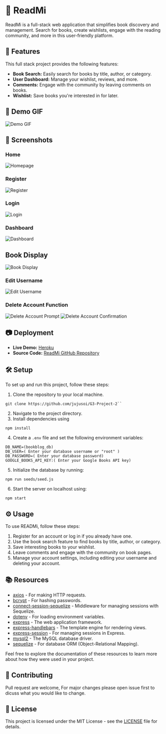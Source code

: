 # 📖 ReadMi

ReadMi is a full-stack web application that simplifies book discovery and management. Search for books, create wishlists, engage with the reading community, and more in this user-friendly platform.

## 🌟 Features

This full stack project provides the following features:

- **Book Search:** Easily search for books by title, author, or category.
- **User Dashboard:** Manage your wishlist, reviews, and more.
- **Comments:** Engage with the community by leaving comments on books.
- **Wishlist:** Save books you're interested in for later.

## 🚀 Demo GIF

![Demo GIF](/assets/gifs/ReadMi-Demo.gif)

## 📸 Screenshots

### Home

![Homepage](/assets/screenshots/home.png)

### Register

![Register](/assets/screenshots/register.png)

### Login

![Login](/assets/screenshots/login.png)

### Dashboard

![Dashboard](/assets/screenshots/dashboard.png)

## Book Display

![Book Display](/assets/screenshots/book-display.png)

### Edit Username

![Edit Username](/assets/screenshots/edituserfunction.png)

### Delete Account Function

![Delete Account Prompt](/assets/screenshots/deleteprompt.png)
![Delete Account Confirmation](/assets/screenshots/deleteconfirmation.png)

## 📷 Deployment

- **Live Demo:** [Heroku](https://dry-savannah-12816-a8270f4eeafb.herokuapp.com/home)
- **Source Code:** [ReadMi GitHub Repository](https://github.com/jujusoi/G3-ReadMi)

## 🛠 Setup

To set up and run this project, follow these steps:

1. Clone the repository to your local machine.

```
git clone https://github.com/jujusoi/G3-Project-2``
```

2. Navigate to the project directory.
3. Install dependencies using

```
npm install
```

4. Create a `.env` file and set the following environment variables:

```
DB_NAME=(bookblog_db)
DB_USER=( Enter your database username or "root" )
DB_PASSWORD=( Enter your database password)
GOOGLE_BOOKS_API_KEY:( Enter your Google Books API key)
```

5. Initialize the database by running:

```
npm run seeds/seed.js
```

6. Start the server on localhost using:

```
npm start
```

## ⚙️ Usage

To use READMi, follow these steps:

1. Register for an account or log in if you already have one.
2. Use the book search feature to find books by title, author, or category.
3. Save interesting books to your wishlist.
4. Leave comments and engage with the community on book pages.
5. Manage your account settings, including editing your username and deleting your account.

## 📚 Resources

- [axios](https://www.npmjs.com/package/axios) - For making HTTP requests.
- [bcrypt](https://www.npmjs.com/package/bcrypt) - For hashing passwords.
- [connect-session-sequelize](https://www.npmjs.com/package/connect-session-sequelize) - Middleware for managing sessions with Sequelize.
- [dotenv](https://www.npmjs.com/package/dotenv) - For loading environment variables.
- [express](https://www.npmjs.com/package/express) - The web application framework.
- [express-handlebars](https://www.npmjs.com/package/express-handlebars) - The template engine for rendering views.
- [express-session](https://www.npmjs.com/package/express-session) - For managing sessions in Express.
- [mysql2](https://www.npmjs.com/package/mysql2) - The MySQL database driver.
- [sequelize](https://www.npmjs.com/package/sequelize) - For database ORM (Object-Relational Mapping).

Feel free to explore the documentation of these resources to learn more about how they were used in your project.

## 🤝 Contributing

Pull request are welcome, For major changes please open issue first to dicuss what you would like to change.

## 📝 License

This project is licensed under the MIT License - see the [LICENSE](LICENSE) file for details.

